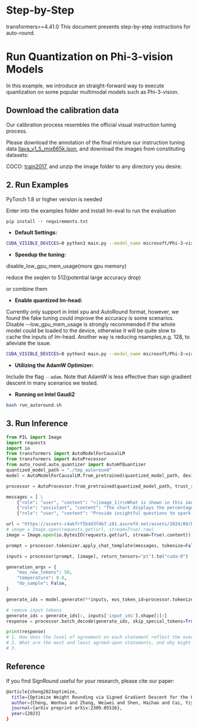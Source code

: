 Step-by-Step
============
transformers>=4.41.0
This document presents step-by-step instructions for auto-round.
# Run Quantization on Phi-3-vision Models

In this example, we introduce an straight-forward way to execute quantization on some popular multimodal models such as Phi-3-vision. 

## Download the calibration data

Our calibration process resembles the official visual instruction tuning process.

Please download the annotation of the final mixture our instruction tuning data [llava_v1_5_mix665k.json](https://huggingface.co/datasets/liuhaotian/LLaVA-Instruct-150K/blob/main/llava_v1_5_mix665k.json), and download the images from constituting datasets:

COCO: [train2017](http://images.cocodataset.org/zips/train2017.zip), and unzip the image folder to any directory you desire.


## 2. Run Examples
PyTorch 1.8 or higher version is needed

Enter into the examples folder and install lm-eval to run the evaluation
```bash
pip install -r requirements.txt
```

- **Default Settings:**
```bash
CUDA_VISIBLE_DEVICES=0 python3 main.py --model_name microsoft/Phi-3-vision-128k-instruct  --bits 4 --group_size 128
```

- **Speedup the tuning:**

disable_low_gpu_mem_usage(more gpu memory)

reduce the seqlen to 512(potential large accuracy drop)

or combine them

- **Enable quantized lm-head:**

Currently only support in Intel xpu and AutoRound format, however, we found the fake tuning could improve the accuracy is some scenarios. Disable --low_gpu_mem_usage is strongly recommended if the whole model could be loaded to the device, otherwise it will be quite slow to cache the inputs of lm-head. Another way is reducing nsamples,e.g. 128, to alleviate the issue.
```bash
CUDA_VISIBLE_DEVICES=0 python3 main.py --model_name microsoft/Phi-3-vision-128k-instruct  --bits 4 --group_size 128 --quant_lm_head
```

- **Utilizing the AdamW Optimizer:**

Include the flag `--adam`. Note that AdamW is less effective than sign gradient descent in many scenarios we tested.

- **Running on Intel Gaudi2**
```bash
bash run_autoround.sh
```


## 3. Run Inference

```python
from PIL import Image
import requests
import io
from transformers import AutoModelForCausalLM
from transformers import AutoProcessor
from auto_round.auto_quantizer import AutoHfQuantizer
quantized_model_path = "./tmp_autoround"
model = AutoModelForCausalLM.from_pretrained(quantized_model_path, device_map="auto", trust_remote_code=True, torch_dtype="auto", _attn_implementation='flash_attention_2') # use _attn_implementation='eager' to disable flash attention

processor = AutoProcessor.from_pretrained(quantized_model_path, trust_remote_code=True)

messages = [ \
    {"role": "user", "content": "<|image_1|>\nWhat is shown in this image?"}, \
    {"role": "assistant", "content": "The chart displays the percentage of respondents who agree with various statements about their preparedness for meetings. It shows five categories: 'Having clear and pre-defined goals for meetings', 'Knowing where to find the information I need for a meeting', 'Understanding my exact role and responsibilities when I'm invited', 'Having tools to manage admin tasks like note-taking or summarization', and 'Having more focus time to sufficiently prepare for meetings'. Each category has an associated bar indicating the level of agreement, measured on a scale from 0% to 100%."}, \
    {"role": "user", "content": "Provide insightful questions to spark discussion."}]

url = "https://assets-c4akfrf5b4d3f4b7.z01.azurefd.net/assets/2024/04/BMDataViz_661fb89f3845e.png" 
# image = Image.open(requests.get(url, stream=True).raw)
image = Image.open(io.BytesIO(requests.get(url, stream=True).content))

prompt = processor.tokenizer.apply_chat_template(messages, tokenize=False, add_generation_prompt=True)

inputs = processor(prompt, [image], return_tensors="pt").to("cuda:0")

generation_args = {
    "max_new_tokens": 50,
    "temperature": 0.0,
    "do_sample": False,
}

generate_ids = model.generate(**inputs, eos_token_id=processor.tokenizer.eos_token_id, **generation_args) 

# remove input tokens 
generate_ids = generate_ids[:, inputs['input_ids'].shape[1]:]
response = processor.batch_decode(generate_ids, skip_special_tokens=True, clean_up_tokenization_spaces=False)[0] 

print(response)
# 1. How does the level of agreement on each statement reflect the overall preparedness of respondents for meetings?
# 2. What are the most and least agreed-upon statements, and why might that be the case?
# 3.
```
<!-- 

## 4. Results
Using [COCO 2017](https://cocodataset.org/) and [LLaVA-Instruct-150K](https://huggingface.co/datasets/liuhaotian/LLaVA-Instruct-150K) datasets for quantization calibration, and lm_eval dataset for evaluation. please follow the [recipe](./run_autoround.sh) and [evaluate script](./run_eval.sh). The results for Phi-3-vision-128k-instruct are as follows:
| Metric         | bf16   | INT4   |
|----------------|--------|--------|
| avg            | 0.6014 | 0.5940 |
| mmlu           | 0.6369 | 0.6310 |
| lambada_openai | 0.6487 | 0.6406 |
| hellaswag      | 0.5585 | 0.5483 |
| winogrande     | 0.7395 | 0.7451 |
| piqa           | 0.7954 | 0.7889 |
| truthfulqa_mc1 | 0.3084 | 0.2987 |
| openbookqa     | 0.3580 | 0.3600 |
| boolq          | 0.8532 | 0.8557 |
| arc_easy       | 0.8371 | 0.8346 |
| arc_challenge  | 0.5572 | 0.5469 |
| cmmlu          | 0.4074 | 0.3950 |
| ceval          | 0.4027 | 0.4012 |
| gsm8k          | 0.7157 | 0.6755 | -->



## Reference
If you find SignRound useful for your research, please cite our paper:
```bash
@article{cheng2023optimize,
  title={Optimize Weight Rounding via Signed Gradient Descent for the Quantization of LLMs},
  author={Cheng, Wenhua and Zhang, Weiwei and Shen, Haihao and Cai, Yiyang and He, Xin and Lv, Kaokao},
  journal={arXiv preprint arXiv:2309.05516},
  year={2023}
}
```







